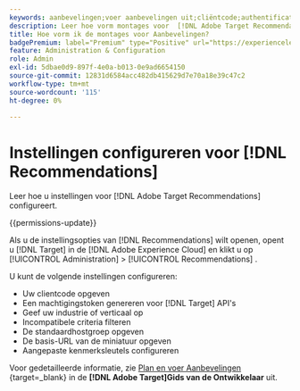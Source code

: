 ```yaml
---
keywords: aanbevelingen;voer aanbevelingen uit;cliëntcode;authentificatietoken;industrie verticaal;filter onverenigbaar wijze;standaard gastheergroep;duimnagelbasis;produceer authentificatietoken;authentificatietoken;
description: Leer hoe vorm montages voor  [!DNL Adobe Target Recommendations].
title: Hoe vorm ik de montages voor Aanbevelingen?
badgePremium: label="Premium" type="Positive" url="https://experienceleague.adobe.com/docs/target/using/introduction/intro.html?lang=en#premium newtab=true" tooltip="Kijk wat er in Target Premium is opgenomen."
feature: Administration & Configuration
role: Admin
exl-id: 5dbae0d9-897f-4e0a-b013-0e9ad6654150
source-git-commit: 12831d6584acc482db415629d7e70a18e39c47c2
workflow-type: tm+mt
source-wordcount: '115'
ht-degree: 0%

---
```


# Instellingen configureren voor [!DNL Recommendations]

Leer hoe u instellingen voor [!DNL Adobe Target Recommendations] configureert.

{{permissions-update}}

Als u de instellingsopties van [!DNL Recommendations] wilt openen, opent u [!DNL Target] in de [!DNL Adobe Experience Cloud] en klikt u op [!UICONTROL Administration] > [!UICONTROL Recommendations] .

U kunt de volgende instellingen configureren:

* Uw clientcode opgeven
* Een machtigingstoken genereren voor [!DNL Target] API&#39;s
* Geef uw industrie of verticaal op
* Incompatibele criteria filteren
* De standaardhostgroep opgeven
* De basis-URL van de miniatuur opgeven
* Aangepaste kenmerksleutels configureren

Voor gedetailleerde informatie, zie [ Plan en voer Aanbevelingen ](https://experienceleague.adobe.com/en/docs/target-dev/developer/recommendations) {target=_blank} in de **[!DNL Adobe Target]Gids van de Ontwikkelaar** uit.
